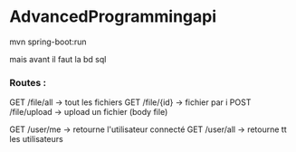# AdvancedProgrammingapi
 mvn spring-boot:run

mais avant il faut la bd sql 

### Routes :
GET /file/all -> tout les fichiers
GET /file/{id} -> fichier par i
POST /file/upload -> upload un fichier (body file)

GET /user/me -> retourne l'utilisateur connecté
GET /user/all -> retourne tt les utilisateurs
